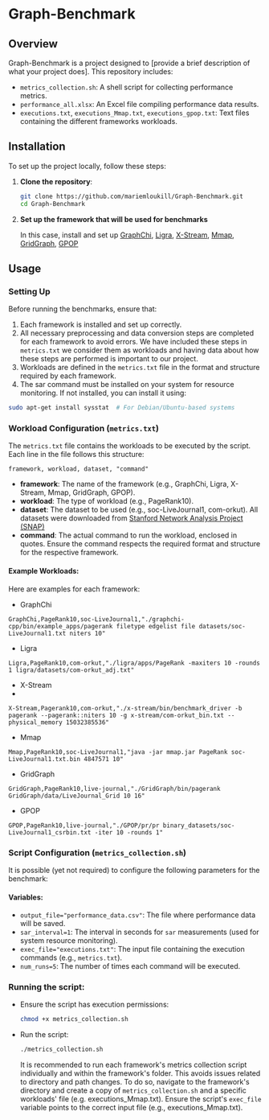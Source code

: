 # Graph-Benchmark

## Overview

Graph-Benchmark is a project designed to [provide a brief description of what your project does]. This repository includes:

- `metrics_collection.sh`: A shell script for collecting performance metrics.
- `performance_all.xlsx`: An Excel file compiling performance data results.
- `executions.txt`, `executions_Mmap.txt`, `executions_gpop.txt`: Text files containing the different frameworks workloads.

## Installation

To set up the project locally, follow these steps:

1. **Clone the repository**:
   ```bash
   git clone https://github.com/mariemloukill/Graph-Benchmark.git
   cd Graph-Benchmark
2. **Set up the framework that will be used for benchmarks**
   
   In this case, install and set up [GraphChi](https://github.com/GraphChi/graphchi-cpp), [Ligra](https://github.com/jshun/ligra), [X-Stream](https://github.com/bindscha/x-stream), [Mmap](https://poloclub.gatech.edu/mmap/), [GridGraph](https://github.com/thu-pacman/GridGraph), [GPOP](https://github.com/thu-pacman/GridGraph)


## Usage

### Setting Up

Before running the benchmarks, ensure that:
1. Each framework is installed and set up correctly.
2. All necessary preprocessing and data conversion steps are completed for each framework to avoid errors. We have included these steps in `metrics.txt` we consider them as workloads and having data about how these steps are performed is important to our project.
3. Workloads are defined in the `metrics.txt` file in the format and structure required by each framework.
4. The sar command must be installed on your system for resource monitoring. If not installed, you can install it using:
```bash
sudo apt-get install sysstat  # For Debian/Ubuntu-based systems
```
### Workload Configuration (`metrics.txt`)

The `metrics.txt` file contains the workloads to be executed by the script. Each line in the file follows this structure:

`framework, workload, dataset, "command"`

- **framework**: The name of the framework (e.g., GraphChi, Ligra, X-Stream, Mmap, GridGraph, GPOP).
- **workload**: The type of workload (e.g., PageRank10).
- **dataset**: The dataset to be used (e.g., soc-LiveJournal1, com-orkut). All datasets were downloaded from [Stanford Network Analysis Project (SNAP)](https://snap.stanford.edu/)
- **command**: The actual command to run the workload, enclosed in quotes. Ensure the command respects the required format and structure for the respective framework.

#### Example Workloads:
Here are examples for each framework:
- GraphChi

`GraphChi,PageRank10,soc-LiveJournal1,"./graphchi-cpp/bin/example_apps/pagerank filetype edgelist file datasets/soc-LiveJournal1.txt niters 10"`

- Ligra
  
`Ligra,PageRank10,com-orkut,"./ligra/apps/PageRank -maxiters 10 -rounds 1 ligra/datasets/com-orkut_adj.txt"`

- X-Stream
- 
`X-Stream,Pagerank10,com-orkut,"./x-stream/bin/benchmark_driver -b pagerank --pagerank::niters 10 -g x-stream/com-orkut_bin.txt --physical_memory 15032385536"`

- Mmap
  
`Mmap,PageRank10,soc-LiveJournal1,"java -jar mmap.jar PageRank soc-LiveJournal1.txt.bin 4847571 10"`

- GridGraph
  
`GridGraph,PageRank10,live-journal,"./GridGraph/bin/pagerank GridGraph/data/LiveJournal_Grid 10 16"`

- GPOP
  
`GPOP,PageRank10,live-journal,"./GPOP/pr/pr binary_datasets/soc-LiveJournal1_csrbin.txt -iter 10 -rounds 1"`

### Script Configuration (`metrics_collection.sh`)

It is possible (yet not required) to configure the following parameters for the benchmark: 
#### Variables:
- `output_file="performance_data.csv"`: The file where performance data will be saved.
- `sar_interval=1`: The interval in seconds for `sar` measurements (used for system resource monitoring).
- `exec_file="executions.txt"`: The input file containing the execution commands (e.g., `metrics.txt`).
- `num_runs=5`: The number of times each command will be executed.


### Running the script: 
 - Ensure the script has execution permissions:
     ```bash
     chmod +x metrics_collection.sh
     ```
- Run the script:
     ```bash
     ./metrics_collection.sh
     ```

  It is recommended to run each framework's metrics collection script individually and within the framework's folder. This avoids issues related to directory and path changes.  To do so, navigate to the framework's directory and create a copy of `metrics_collection.sh` and a specific workloads' file (e.g. executions_Mmap.txt). Ensure the script's  `exec_file` variable points to the correct input file (e.g., executions_Mmap.txt).

